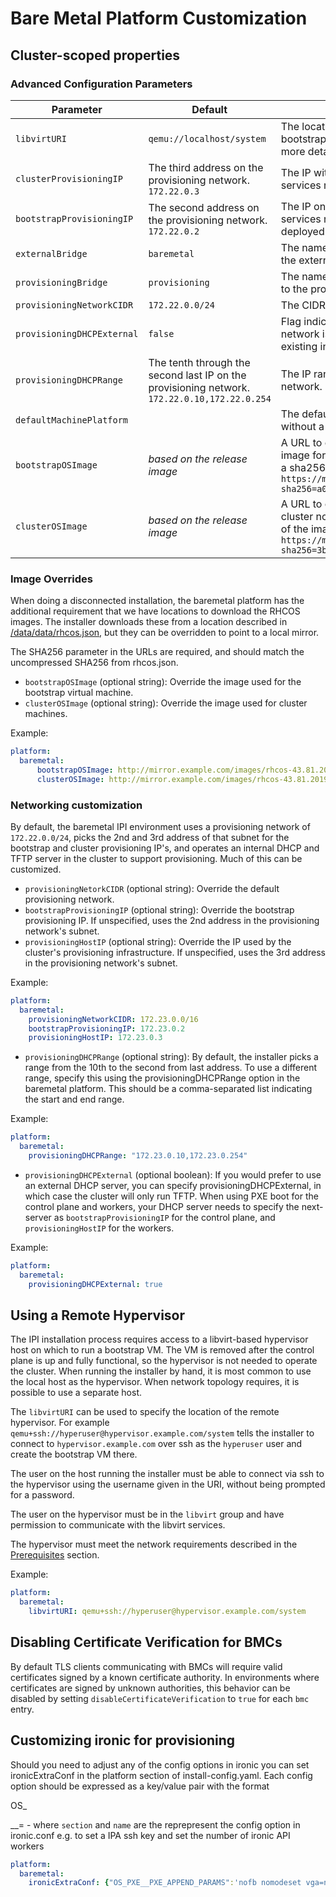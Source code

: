 # Bare Metal Platform Customization

## Cluster-scoped properties

### Advanced Configuration Parameters

| Parameter | Default | Description |
| --- | --- | --- |
`libvirtURI` | `qemu://localhost/system` | The location of the hypervisor for running the bootstrap VM. See [Using a Remote Hypervisor](using-a-remote-hypervisor) for more details. |
`clusterProvisioningIP` | The third address on the provisioning network. `172.22.0.3` | The IP within the cluster where the provisioning services run. |
`bootstrapProvisioningIP` | The second address on the provisioning network. `172.22.0.2` | The IP on the bootstrap VM where the provisioning services run while the control plane is being deployed. |
`externalBridge` | `baremetal` | The name of the bridge of the hypervisor attached to the external network. |
`provisioningBridge` | `provisioning` | The name of the bridge on the hypervisor attached to the provisioning network. |
`provisioningNetworkCIDR` | `172.22.0.0/24` | The CIDR for the network to use for provisioning. |
`provisioningDHCPExternal` | `false` | Flag indicating that DHCP for the provisioning network is managed outside of the cluster by existing infrastructure services. |
`provisioningDHCPRange` | The tenth through the second last IP on the provisioning network. `172.22.0.10,172.22.0.254` | The IP range to use for hosts on the provisioning network. |
`defaultMachinePlatform` | | The default configuration used for machine pools without a platform configuration. |
`bootstrapOSImage` | *based on the release image* | A URL to override the default operating system image for the bootstrap node. The URL must contain a sha256 hash of the image. Example `https://mirror.example.com/images/qemu.qcow2.gz?sha256=a07bd...` |
`clusterOSImage` | *based on the release image* | A URL to override the default operating system for cluster nodes. The URL must include a sha256 hash of the image. Example `https://mirror.example.com/images/metal.qcow2.gz?sha256=3b5a8...` |

### Image Overrides

When doing a disconnected installation, the baremetal platform has the
additional requirement that we have locations to download the RHCOS
images. The installer downloads these from a location described in
[/data/data/rhcos.json](/data/data/rhcos.json), but they can be
overridden to point to a local mirror.

The SHA256 parameter in the URLs are required, and should match the
uncompressed SHA256 from rhcos.json.


* `bootstrapOSImage` (optional string): Override the image used for the
    bootstrap virtual machine.
* `clusterOSImage` (optional string): Override the image used for
    cluster machines.

Example:

```yaml
platform:
  baremetal:
      bootstrapOSImage: http://mirror.example.com/images/rhcos-43.81.201912131630.0-qemu.x86_64.qcow2.gz?sha256=f40e826ac4a6c5c073416a7bc0039ec8726a338885d2031e7607cec8783e580e
      clusterOSImage: http://mirror.example.com/images/rhcos-43.81.201912131630.0-openstack.x86_64.qcow2.gz?sha256=ffebbd68e8a1f2a245ca19522c16c86f67f9ac8e4e0c1f0a812b068b16f7265d
```

### Networking customization

By default, the baremetal IPI environment uses a provisioning network of
`172.22.0.0/24`, picks the 2nd and 3rd address of that subnet for the
bootstrap and cluster provisioning IP's, and operates an internal DHCP
and TFTP server in the cluster to support provisioning. Much of this can
be customized.


* `provisioningNetorkCIDR` (optional string): Override the default provisioning network.
* `bootstrapProvisioningIP` (optional string): Override the bootstrap
    provisioning IP. If unspecified, uses the 2nd address in the
    provisioning network's subnet.
* `provisioningHostIP` (optional string): Override the IP used by the
    cluster's provisioning infrastructure. If unspecified, uses the 3rd
    address in the provisioning network's subnet.

Example:

```yaml
platform:
  baremetal:
    provisioningNetworkCIDR: 172.23.0.0/16
    bootstrapProvisioningIP: 172.23.0.2
    provisioningHostIP: 172.23.0.3
```

* `provisioningDHCPRange` (optional string): By default, the installer picks a range from
  the 10th to the second from last address. To use a different range, specify this
  using the provisioningDHCPRange option in the baremetal platform. This
  should be a comma-separated list indicating the start and end range.

Example:

```yaml
platform:
  baremetal:
    provisioningDHCPRange: "172.23.0.10,172.23.0.254"
```

* `provisioningDHCPExternal` (optional boolean): If you would prefer to
use an external DHCP server, you can specify provisioningDHCPExternal,
in which case the cluster will only run TFTP.  When using PXE boot for
the control plane and workers, your DHCP server needs to specify the
next-server as `bootstrapProvisioningIP` for the control plane, and
`provisioningHostIP` for the workers.

Example:

```yaml
platform:
  baremetal:
    provisioningDHCPExternal: true
```

## Using a Remote Hypervisor

The IPI installation process requires access to a libvirt-based
hypervisor host on which to run a bootstrap VM. The VM is removed
after the control plane is up and fully functional, so the hypervisor
is not needed to operate the cluster. When running the installer by
hand, it is most common to use the local host as the hypervisor. When
network topology requires, it is possible to use a separate host.

The `libvirtURI` can be used to specify the location of the remote
hypervisor. For example
`qemu+ssh://hyperuser@hypervisor.example.com/system` tells the
installer to connect to `hypervisor.example.com` over ssh as the
`hyperuser` user and create the bootstrap VM there.

The user on the host running the installer must be able to connect via
ssh to the hypervisor using the username given in the URI, without
being prompted for a password.

The user on the hypervisor must be in the `libvirt` group and have
permission to communicate with the libvirt services.

The hypervisor must meet the network requirements described in
the [Prerequisites](install_ipi.md#prerequisites) section.

Example:

```yaml
platform:
  baremetal:
    libvirtURI: qemu+ssh://hyperuser@hypervisor.example.com/system
```

## Disabling Certificate Verification for BMCs

By default TLS clients communicating with BMCs will require valid
certificates signed by a known certificate authority. In environments
where certificates are signed by unknown authorities, this behavior
can be disabled by setting `disableCertificateVerification` to `true`
for each `bmc` entry.

## Customizing ironic for provisioning

Should you need to adjust any of the config options in ironic you can
set ironicExtraConf in the platform section of install-config.yaml. Each
config option should be expressed as a key/value pair with the format

OS_<section>_\_<name>=<value> - where `section` and `name` are the
reprepresent the config option in ironic.conf e.g. to set a IPA ssh key and
set the number of ironic API workers

```yaml
platform:
  baremetal:
    ironicExtraConf: {"OS_PXE__PXE_APPEND_PARAMS":'nofb nomodeset vga=normal sshkey="ssh-rsa AAAA..."', "OS_API__API_WORKERS":"8"}
```
